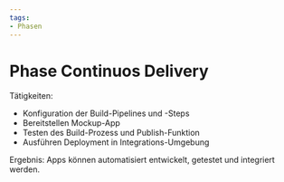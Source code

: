```yaml
---
tags:
- Phasen
---
```

# Phase Continuos Delivery

Tätigkeiten:

* Konfiguration der Build-Pipelines und -Steps
* Bereitstellen Mockup-App
* Testen des Build-Prozess und Publish-Funktion
* Ausführen Deployment in Integrations-Umgebung

Ergebnis: Apps können automatisiert entwickelt, getestet und integriert werden.
